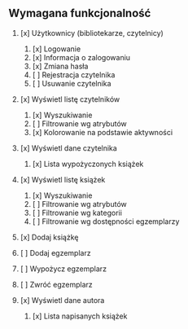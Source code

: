 Wymagana funkcjonalność
-----------------------

1. [x] Użytkownicy (bibliotekarze, czytelnicy)
    1. [x] Logowanie
    2. [x] Informacja o zalogowaniu
    3. [x] Zmiana hasła
    4. [ ] Rejestracja czytelnika
    5. [ ] Usuwanie czytelnika

2. [x] Wyświetl listę czytelników
    1. [x] Wyszukiwanie
    2. [ ] Filtrowanie wg atrybutów
    3. [x] Kolorowanie na podstawie aktywności

3. [x] Wyświetl dane czytelnika
    1. [x] Lista wypożyczonych książek

4. [x] Wyświetl listę książek
    1. [x] Wyszukiwanie
    2. [ ] Filtrowanie wg atrybutów
    3. [ ] Filtrowanie wg kategorii
    4. [ ] Filtrowanie wg dostępności egzemplarzy

5. [x] Dodaj książkę

6. [ ] Dodaj egzemplarz
7. [ ] Wypożycz egzemplarz
8. [ ] Zwróć egzemplarz

9. [x] Wyświetl dane autora
    1. [x] Lista napisanych książek
